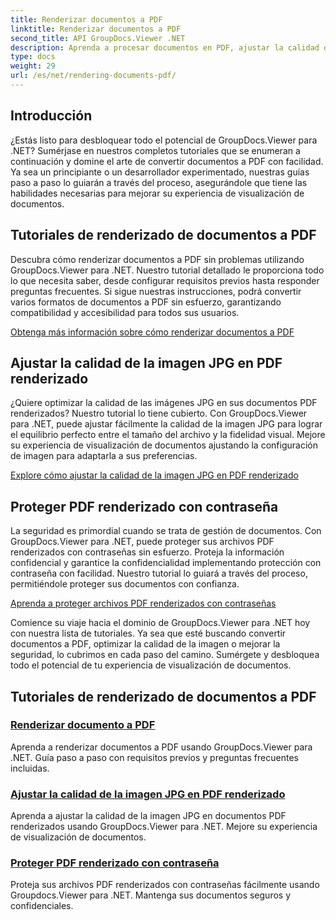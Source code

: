 ```yaml
---
title: Renderizar documentos a PDF
linktitle: Renderizar documentos a PDF
second_title: API GroupDocs.Viewer .NET
description: Aprenda a procesar documentos en PDF, ajustar la calidad de la imagen JPG y proteger archivos PDF con contraseñas utilizando los tutoriales de GroupDocs.Viewer para .NET.
type: docs
weight: 29
url: /es/net/rendering-documents-pdf/
---
```


## Introducción

¿Estás listo para desbloquear todo el potencial de GroupDocs.Viewer para .NET? Sumérjase en nuestros completos tutoriales que se enumeran a continuación y domine el arte de convertir documentos a PDF con facilidad. Ya sea un principiante o un desarrollador experimentado, nuestras guías paso a paso lo guiarán a través del proceso, asegurándole que tiene las habilidades necesarias para mejorar su experiencia de visualización de documentos.

## Tutoriales de renderizado de documentos a PDF

Descubra cómo renderizar documentos a PDF sin problemas utilizando GroupDocs.Viewer para .NET. Nuestro tutorial detallado le proporciona todo lo que necesita saber, desde configurar requisitos previos hasta responder preguntas frecuentes. Si sigue nuestras instrucciones, podrá convertir varios formatos de documentos a PDF sin esfuerzo, garantizando compatibilidad y accesibilidad para todos sus usuarios.

[Obtenga más información sobre cómo renderizar documentos a PDF](./render-to-pdf/)

## Ajustar la calidad de la imagen JPG en PDF renderizado

¿Quiere optimizar la calidad de las imágenes JPG en sus documentos PDF renderizados? Nuestro tutorial lo tiene cubierto. Con GroupDocs.Viewer para .NET, puede ajustar fácilmente la calidad de la imagen JPG para lograr el equilibrio perfecto entre el tamaño del archivo y la fidelidad visual. Mejore su experiencia de visualización de documentos ajustando la configuración de imagen para adaptarla a sus preferencias.

[Explore cómo ajustar la calidad de la imagen JPG en PDF renderizado](./adjust-jpg-quality-pdf/)

## Proteger PDF renderizado con contraseña

La seguridad es primordial cuando se trata de gestión de documentos. Con GroupDocs.Viewer para .NET, puede proteger sus archivos PDF renderizados con contraseñas sin esfuerzo. Proteja la información confidencial y garantice la confidencialidad implementando protección con contraseña con facilidad. Nuestro tutorial lo guiará a través del proceso, permitiéndole proteger sus documentos con confianza.

[Aprenda a proteger archivos PDF renderizados con contraseñas](./protect-pdf/)

Comience su viaje hacia el dominio de GroupDocs.Viewer para .NET hoy con nuestra lista de tutoriales. Ya sea que esté buscando convertir documentos a PDF, optimizar la calidad de la imagen o mejorar la seguridad, lo cubrimos en cada paso del camino. Sumérgete y desbloquea todo el potencial de tu experiencia de visualización de documentos.
## Tutoriales de renderizado de documentos a PDF
### [Renderizar documento a PDF](./render-to-pdf/)
Aprenda a renderizar documentos a PDF usando GroupDocs.Viewer para .NET. Guía paso a paso con requisitos previos y preguntas frecuentes incluidas.
### [Ajustar la calidad de la imagen JPG en PDF renderizado](./adjust-jpg-quality-pdf/)
Aprenda a ajustar la calidad de la imagen JPG en documentos PDF renderizados usando GroupDocs.Viewer para .NET. Mejore su experiencia de visualización de documentos.
### [Proteger PDF renderizado con contraseña](./protect-pdf/)
Proteja sus archivos PDF renderizados con contraseñas fácilmente usando Groupdocs.Viewer para .NET. Mantenga sus documentos seguros y confidenciales.